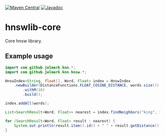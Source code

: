 [![Maven Central](https://maven-badges.herokuapp.com/maven-central/com.github.jelmerk/hnswlib-core/badge.svg)](https://maven-badges.herokuapp.com/maven-central/com.github.jelmerk/hnswlib-core) [![Javadoc](http://javadoc-badge.appspot.com/com.github.jelmerk/hnswlib-core.svg?label=javadoc)](http://javadoc-badge.appspot.com/com.github.jelmerk/hnswlib-core)


hnswlib-core
============

Core hnsw library.


Example usage
-------------

```java
import com.github.jelmerk.knn.*;
import com.github.jelmerk.knn.hnsw.*;

HnswIndex<String, float[], Word, Float> index = HnswIndex
    .newBuilder(DistanceFunctions.FLOAT_COSINE_DISTANCE, words.size())
        .withM(10)
        .build();

index.addAll(words);

List<SearchResult<Word, Float>> nearest = index.findNeighbors("king", 10);

for (SearchResult<Word, Float> result : nearest) {
    System.out.println(result.item().id() + " " + result.getDistance());
}
```